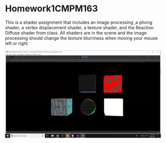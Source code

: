 # Homework1CMPM163

This is a shader assignment that includes an image processing ,a phong shader, a vertex displacement shader, a texture shader, and the Reaction Diffuse shader from class. All shaders are in the scene and the image processing should change the texture blurriness when moving your mouse left or right.

![](Images/Screenshot%20(2).png)
